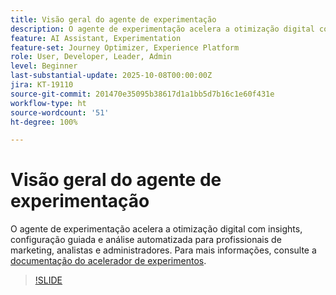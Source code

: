 ```yaml
---
title: Visão geral do agente de experimentação
description: O agente de experimentação acelera a otimização digital com insights, configuração guiada e análise automatizada para profissionais de marketing, analistas e administradores.
feature: AI Assistant, Experimentation
feature-set: Journey Optimizer, Experience Platform
role: User, Developer, Leader, Admin
level: Beginner
last-substantial-update: 2025-10-08T00:00:00Z
jira: KT-19110
source-git-commit: 201470e35095b38617d1a1bb5d7b16c1e60f431e
workflow-type: ht
source-wordcount: '51'
ht-degree: 100%

---
```


# Visão geral do agente de experimentação

O agente de experimentação acelera a otimização digital com insights, configuração guiada e análise automatizada para profissionais de marketing, analistas e administradores. Para mais informações, consulte a [documentação do acelerador de experimentos](https://experienceleague.adobe.com/pt-br/docs/journey-optimizer/using/content-management/content-experiment/experiment/experiment-accelerator).

>[!SLIDE](experimentation-agent-overview)
